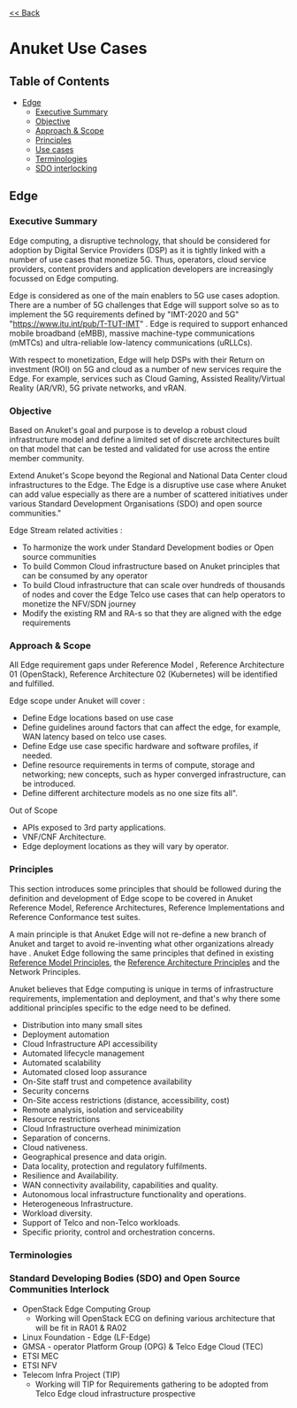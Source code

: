 [<< Back](https://cntt-n.github.io/Anuket/)
# Anuket Use Cases

## Table of Contents
 * [Edge](#5.1)
   * [Executive Summary](#5.1.1)
   * [Objective](#5.1.2)
   * [Approach & Scope](#5.1.3)
   * [Principles](#5.1.4)
   * [Use cases](#5.1.5)
   * [Terminologies](#5.1.6)
   * [SDO interlocking](#5.1.7)
   

<a name="5.1"></a>
## Edge

<a name="5.1.1"></a>
### Executive Summary

Edge computing, a disruptive technology, that should be considered for adoption by Digital Service Providers (DSP) as it is tightly linked with a number of use cases that monetize 5G. Thus, operators, cloud service providers, content providers and application developers are increasingly focussed on Edge computing.

Edge is considered as one of the main enablers to 5G use cases adoption. There are a number of 5G challenges that Edge will support solve so as to implement the 5G requirements defined by "IMT-2020 and 5G" "https://www.itu.int/pub/T-TUT-IMT" . Edge is required to support enhanced mobile broadband (eMBB), massive machine-type communications (mMTCs) and ultra-reliable low-latency communications (uRLLCs).

With respect to monetization, Edge will help DSPs with their Return on investment (ROI) on 5G and cloud as a number of new services require the Edge. For example, services such as Cloud Gaming, Assisted Reality/Virtual Reality (AR/VR), 5G private networks, and vRAN.

<a name="5.1.2"></a>
### Objective

Based on Anuket's goal and purpose is to develop a robust cloud infrastructure model and define a limited set of discrete architectures built on that model that can be tested and validated for use across the entire member community.

Extend Anuket's Scope beyond the Regional and National Data Center cloud infrastructures to the Edge. The Edge is a disruptive use case where Anuket can add value especially as there are a number of scattered initiatives under various Standard Development Organisations (SDO) and open source communities."

Edge Stream related activities :

- To harmonize the work under Standard Development bodies or Open source communities
- To build Common Cloud infrastructure based on Anuket principles that can be consumed by any operator
- To build Cloud infrastructure that can scale over hundreds of thousands of nodes and cover the Edge Telco use cases that can help operators to monetize the NFV/SDN journey
- Modify the existing RM and RA-s so that they are aligned with the edge requirements

<a name="5.1.3"></a>
### Approach & Scope

All Edge requirement gaps under Reference Model , Reference Architecture 01 (OpenStack), Reference Architecture 02 (Kubernetes) will be identified and fulfilled.

Edge scope under Anuket will cover :

-	Define Edge locations based on use case 
-	Define guidelines around factors that can affect the edge, for example, WAN latency based on telco use cases.
-	Define Edge use case specific hardware and software profiles, if needed. 
-	Define resource requirements in terms of compute, storage and networking; new concepts, such as hyper converged infrastructure, can     be introduced.
-	Define different architecture models as no one size fits all".


Out of Scope 

-	APIs exposed to 3rd party applications. 
-	VNF/CNF Architecture.
-	Edge deployment locations as they will vary by operator. 

<a name="5.1.4"></a>
### Principles

This section introduces some principles that should be followed during the definition and development of Edge scope to be covered in Anuket Reference Model, Reference Architectures, Reference Implementations and Reference Conformance test suites.

A main principle is that Anuket Edge will not re-define a new branch of Anuket and target to avoid re-inventing what other organizations already have . Anuket Edge following the same principles that defined in existing [Reference Model Principles](../ref_model/chapters/chapter01.md#13-principles), the [Reference Architecture Principles](../ref_arch#principles) and the Network Principles.

Anuket believes that Edge computing is unique in terms of infrastructure requirements, implementation and deployment, and that's why there some additional principles specific to the edge need to be defined.

-	Distribution into many small sites
-  Deployment automation
-  Cloud Infrastructure API accessibility
-  Automated lifecycle management
-  Automated scalability
-  Automated closed loop assurance
-  On-Site staff trust and competence availability
-  Security concerns
-  On-Site access restrictions (distance, accessibility, cost)
-  Remote analysis, isolation and serviceability
-  Resource restrictions
-  Cloud Infrastructure overhead minimization
-	 Separation of concerns.
-	 Cloud nativeness.
-  Geographical presence and data origin.
-  Data locality, protection and regulatory fulfilments.
-	 Resilience and Availability.
-  WAN connectivity availability, capabilities and quality.
-  Autonomous local infrastructure functionality and operations.
-  Heterogeneous Infrastructure.
-	 Workload diversity. 
-  Support of Telco and non-Telco workloads.
-  Specific priority, control and orchestration concerns.

<a name="5.1.5"></a>


<a name="5.1.6"></a>
### Terminologies

<a name="5.1.7"></a>
### Standard Developing Bodies (SDO) and Open Source Communities Interlock 

-	OpenStack Edge Computing Group 
    - Working will OpenStack ECG on defining various architecture that will be fit in RA01 & RA02
- Linux Foundation - Edge (LF-Edge)
- GMSA - operator Platform Group (OPG) & Telco Edge Cloud (TEC)
- ETSI MEC
- ETSI NFV 
- Telecom Infra Project (TIP)
    - Working will TIP for Requirements gathering to be adopted from Telco Edge cloud infrastructure prospective


